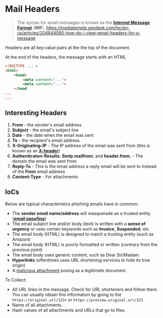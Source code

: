 # Mail Headers

> The syntax for email messages is known as the **[Internet Message Format](https://datatracker.ietf.org/doc/html/rfc5322)** (**IMF**).
> <https://mediatemple.zendesk.com/hc/en-us/articles/204644060-how-do-i-view-email-headers-for-a-message>

Headers are all key:value pairs at the the top of the document.

At the end of the headers, the message starts with an HTML

``` HTML
<!DOCTYPE ... >
<html>
    <head>
        <meta content="...">
        <meta content="...">
    </head
...
...
```

## Interesting Headers

1. **From** - the sender's email address
2. **Subject** - the email's subject line
3. **Date** - the date when the email was sent
4. **To** - the recipient's email address
5. **X-Originating-IP** - The IP address of the email was sent from (this is known as an **[X-header](https://help.returnpath.com/hc/en-us/articles/220567127-What-are-X-headers-)**)
6. **Authenticaton-Results**: **Smtp.mailfrom**; and **header.from**; - The domain the email was sent from.
7. **Reply-To** - This is the email address a reply email will be sent to instead of the **From** email address
8. **Content-Type** - For attachments

## IoCs

Below are typical characteristics phishing emails have in common:

- The **sender email name/address** will masquerade as a trusted entity (**[email spoofing](https://www.proofpoint.com/us/threat-reference/email-spoofing)**)
- The email subject line and/or body (text) is written with a **sense of urgency** or uses certain keywords such as **Invoice**, **Suspended**, etc.
- The email body (HTML) is designed to match a trusting entity (such as Amazon)
- The email body (HTML) is poorly formatted or written (contrary from the previous point)
- The email body uses generic content, such as Dear Sir/Madam.
- **Hyperlinks** (oftentimes uses URL shortening services to hide its true origin)
- A [malicious attachment](https://www.proofpoint.com/us/threat-reference/malicious-email-attachments) posing as a legitimate document

To Collect:

- All URL links in the message.
    Check for URL shorteners and follow them. You can usually obtain this information by going to the `https://original.url/123+` or `https://preview.original.url/123`
- Name of all attachments.
- Hash values of all attachments and URLs that go to files.
